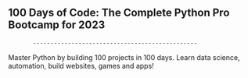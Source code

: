 ## 100 Days of Code: The Complete Python Pro Bootcamp for 2023
           -----------------------------------------------
Master Python by building 100 projects in 100 days. Learn data science, automation, build websites, games and apps!
